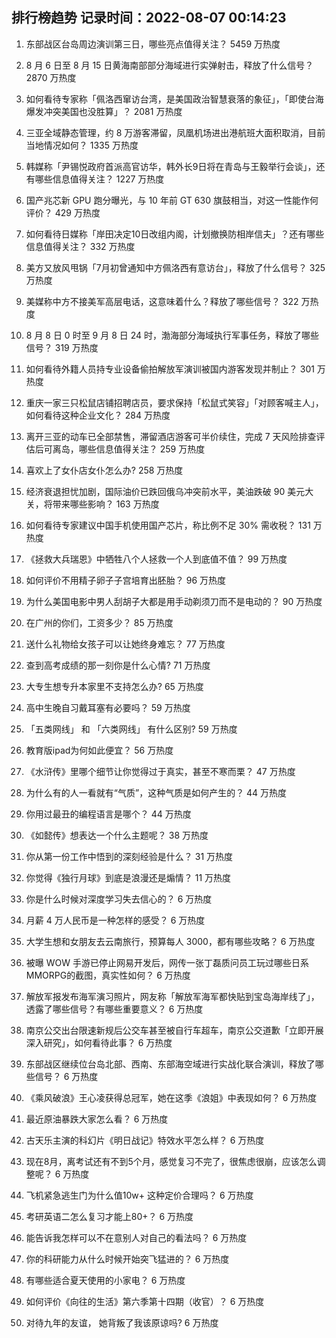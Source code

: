 
## 排行榜趋势 记录时间：2022-08-07 00:14:23
  
  1. 东部战区台岛周边演训第三日，哪些亮点值得关注？ 5459 万热度
    
  2. 8 月 6 日至 8 月 15 日黄海南部部分海域进行实弹射击，释放了什么信号？ 2870 万热度
    
  3. 如何看待专家称「佩洛西窜访台湾，是美国政治智慧衰落的象征」，「即使台海爆发冲突美国也没胜算」？ 2081 万热度
    
  4. 三亚全域静态管理，约 8 万游客滞留，凤凰机场进出港航班大面积取消，目前当地情况如何？ 1335 万热度
    
  5. 韩媒称「尹锡悦政府首派高官访华，韩外长9日将在青岛与王毅举行会谈」，还有哪些信息值得关注？ 1227 万热度
    
  6. 国产兆芯新 GPU 跑分曝光，与 10 年前 GT 630 旗鼓相当，对这一性能作何评价？ 429 万热度
    
  7. 如何看待日媒称「岸田决定10日改组内阁，计划撤换防相岸信夫」？还有哪些信息值得关注？ 332 万热度
    
  8. 美方又放风甩锅「7月初曾通知中方佩洛西有意访台」，释放了什么信号？ 325 万热度
    
  9. 美媒称中方不接美军高层电话，这意味着什么？释放了哪些信号？ 322 万热度
    
  10. 8 月 8 日 0 时至 9 月 8 日 24 时，渤海部分海域执行军事任务，释放了哪些信号？ 319 万热度
    
  11. 如何看待外籍人员持专业设备偷拍解放军演训被国内游客发现并制止？ 301 万热度
    
  12. 重庆一家三只松鼠店铺招聘店员，要求保持「松鼠式笑容」「对顾客喊主人」，如何看待这种企业文化？ 284 万热度
    
  13. 离开三亚的动车已全部禁售，滞留酒店游客可半价续住，完成 7 天风险排查评估后可离岛，哪些信息值得关注？ 259 万热度
    
  14. 喜欢上了女仆店女仆怎么办? 258 万热度
    
  15. 经济衰退担忧加剧，国际油价已跌回俄乌冲突前水平，美油跌破 90 美元大关，将带来哪些影响？ 163 万热度
    
  16. 如何看待专家建议中国手机使用国产芯片，称比例不足 30% 需收税？ 131 万热度
    
  17. 《拯救大兵瑞恩》中牺牲八个人拯救一个人到底值不值？ 99 万热度
    
  18. 如何评价不用精子卵子子宫培育出胚胎？ 96 万热度
    
  19. 为什么美国电影中男人刮胡子大都是用手动剃须刀而不是电动的？ 90 万热度
    
  20. 在广州的你们，工资多少？ 85 万热度
    
  21. 送什么礼物给女孩子可以让她终身难忘？ 77 万热度
    
  22. 查到高考成绩的那一刻你是什么心情? 71 万热度
    
  23. 大专生想专升本家里不支持怎么办? 65 万热度
    
  24. 高中生晚自习戴耳塞有必要吗？ 59 万热度
    
  25. 「五类网线」 和 「六类网线」 有什么区别? 59 万热度
    
  26. 教育版ipad为何如此便宜？ 56 万热度
    
  27. 《水浒传》里哪个细节让你觉得过于真实，甚至不寒而栗？ 47 万热度
    
  28. 为什么有的人一看就有“气质”，这种气质是如何产生的？ 44 万热度
    
  29. 你用过最丑的编程语言是哪个？ 44 万热度
    
  30. 《如懿传》想表达一个什么主题呢？ 38 万热度
    
  31. 你从第一份工作中悟到的深刻经验是什么？ 31 万热度
    
  32. 你觉得《独行月球》到底是浪漫还是煽情？ 11 万热度
    
  33. 你是什么时候对深度学习失去信心的？ 6 万热度
    
  34. 月薪 4 万人民币是一种怎样的感受？ 6 万热度
    
  35. 大学生想和女朋友去云南旅行，预算每人 3000，都有哪些攻略？ 6 万热度
    
  36. 被曝 WOW  手游已停止网易开发后，网传一张丁磊质问员工玩过哪些日系MMORPG的截图，真实性如何？ 6 万热度
    
  37. 解放军报发布海军演习照片，网友称「解放军海军都快贴到宝岛海岸线了」，透露了哪些信号？有哪些重要意义？ 6 万热度
    
  38. 南京公交出台限速新规后公交车甚至被自行车超车，南京公交道歉「立即开展深入研究」，如何看待此事？ 6 万热度
    
  39. 东部战区继续位台岛北部、西南、东部海空域进行实战化联合演训，释放了哪些信号？ 6 万热度
    
  40. 《乘风破浪》王心凌获得总冠军，她在这季《浪姐》中表现如何？ 6 万热度
    
  41. 最近原油暴跌大家怎么看？ 6 万热度
    
  42. 古天乐主演的科幻片《明日战记》特效水平怎么样？ 6 万热度
    
  43. 现在8月，离考试还有不到5个月，感觉复习不完了，很焦虑很崩，应该怎么调整呢？ 6 万热度
    
  44. 飞机紧急逃生门为什么值10w+ 这种定价合理吗？ 6 万热度
    
  45. 考研英语二怎么复习才能上80+？ 6 万热度
    
  46. 能告诉我怎样可以不在意别人对自己的看法吗？ 6 万热度
    
  47. 你的科研能力从什么时候开始突飞猛进的？ 6 万热度
    
  48. 有哪些适合夏天使用的小家电？ 6 万热度
    
  49. 如何评价《向往的生活》第六季第十四期（收官）？ 6 万热度
    
  50. 对待九年的友谊， 她背叛了我该原谅吗? 6 万热度
    